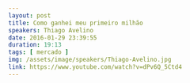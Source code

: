 ```yaml
---
layout: post
title: Como ganhei meu primeiro milhão
speakers: Thiago Avelino
date: 2016-01-29 23:39:55
duration: 19:13
tags: [ mercado ]
img: /assets/image/speakers/Thiago-Avelino.jpg
link: https://www.youtube.com/watch?v=dPv6Q_5Ctd4
---
```

